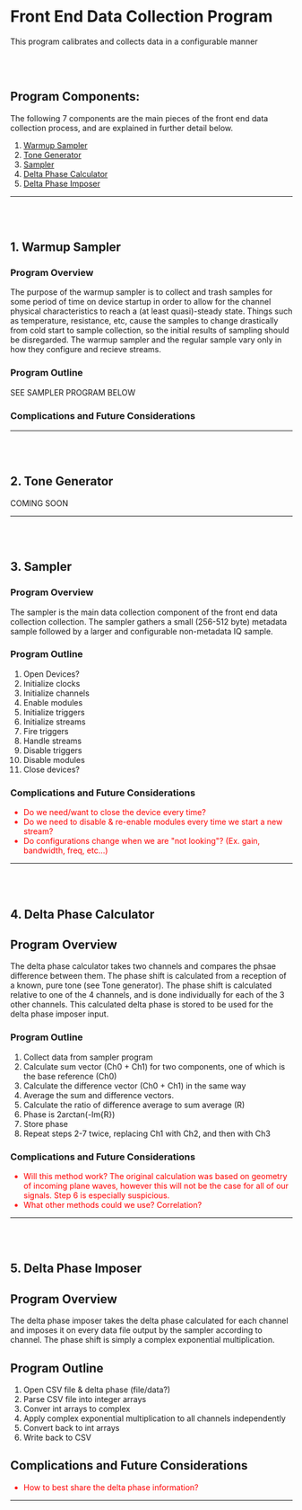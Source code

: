# Front End Data Collection Program

This program calibrates and collects data in a configurable manner

</br>
</br>

## Program Components:

The following 7 components are the main pieces of the front end data collection
process, and are explained in further detail below.

1. [Warmup Sampler](##1.-warmup-sampler)
2. [Tone Generator](##2.-tone-generator)
3. [Sampler](##3.-sampler)
4. [Delta Phase Calculator](##4.-delta-phase-calculator)
5. [Delta Phase Imposer](##5.-delta-phase-imposer)

---

</br>
</br>

## 1. Warmup Sampler

### Program Overview

The purpose of the warmup sampler is to collect and trash samples for some period of time
on device startup in order to allow for the channel physical characteristics to reach a
(at least quasi)-steady state. Things such as temperature, resistance, etc, cause the samples to
change drastically from cold start to sample collection, so the initial results of sampling should
be disregarded. The warmup sampler and the regular sample vary only in how they configure and
recieve streams.

### Program Outline

SEE SAMPLER PROGRAM BELOW

### Complications and Future Considerations

<span style="color:red">

</span>

---

</br>
</br>

## 2. Tone Generator

COMING SOON

---

</br>
</br>

## 3. Sampler

### Program Overview

The sampler is the main data collection component of the front end data collection
collection. The sampler gathers a small (256-512 byte) metadata sample followed by a
larger and configurable non-metadata IQ sample.

### Program Outline

1. Open Devices?
2. Initialize clocks
3. Initialize channels
4. Enable modules
5. Initialize triggers
6. Initialize streams
7. Fire triggers
8. Handle streams
9. Disable triggers
10. Disable modules
11. Close devices?

### Complications and Future Considerations

<span style="color:red">

- Do we need/want to close the device every time?
- Do we need to disable & re-enable modules every time we start a new stream?
- Do configurations change when we are "not looking"? (Ex. gain, bandwidth, freq, etc...)

</span>

---

</br>
</br>

## 4. Delta Phase Calculator

## Program Overview

The delta phase calculator takes two channels and compares the phsae difference between them. The phase shift is calculated from a reception of a known, pure tone (see Tone generator). The phase shift is calculated relative to one of the 4 channels, and is done individually for each of the 3 other channels. This calculated delta phase is stored to be used for the delta phase imposer input.

### Program Outline

1. Collect data from sampler program
2. Calculate sum vector (Ch0 + Ch1) for two components, one of which is the base reference (Ch0)
3. Calculate the difference vector (Ch0 + Ch1) in the same way
4. Average the sum and difference vectors.
5. Calculate the ratio of difference average to sum average (R)
6. Phase is 2arctan(-Im{R})
7. Store phase
8. Repeat steps 2-7 twice, replacing Ch1 with Ch2, and then with Ch3

### Complications and Future Considerations

<span style="color:red">

- Will this method work? The original calculation was based on geometry of incoming plane waves, however this will not be the case for all of our signals. Step 6 is especially suspicious.
- What other methods could we use? Correlation?

</span>

---

</br>
</br>

## 5. Delta Phase Imposer

## Program Overview

The delta phase imposer takes the delta phase calculated for each channel and imposes it on
every data file output by the sampler according to channel. The phase shift is simply
a complex exponential multiplication.

## Program Outline

1. Open CSV file & delta phase (file/data?)
2. Parse CSV file into integer arrays
3. Conver int arrays to complex
4. Apply complex exponential multiplication to all channels independently
5. Convert back to int arrays
6. Write back to CSV

## Complications and Future Considerations

<span style="color:red">

- How to best share the delta phase information?

</span>

---

</br>
</br>
